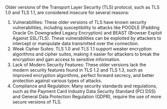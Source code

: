 Older versions of the Transport Layer Security (TLS) protocol, such as TLS 1.0 and TLS 1.1, are considered insecure for several reasons:

1. Vulnerabilities: These older versions of TLS have known security vulnerabilities, including susceptibility to attacks like POODLE (Padding Oracle On Downgraded Legacy Encryption) and BEAST (Browser Exploit Against SSL/TLS). These vulnerabilities can be exploited by attackers to intercept or manipulate data transmitted over the connection.
2. Weak Cipher Suites: TLS 1.0 and TLS 1.1 support weaker encryption algorithms and cipher suites, making it easier for attackers to break the encryption and gain access to sensitive information.
3. Lack of Modern Security Features: These older versions lack the modern security features found in TLS 1.2 and TLS 1.3, such as improved encryption algorithms, perfect forward secrecy, and better protection against various types of attacks.
4. Compliance and Regulation: Many security standards and regulations, such as the Payment Card Industry Data Security Standard (PCI DSS) and General Data Protection Regulation (GDPR), require the use of more secure versions of TLS.